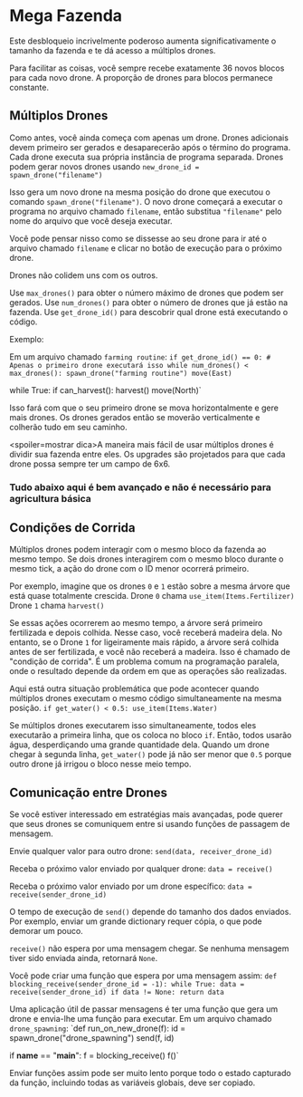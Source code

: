 # Mega Fazenda
Este desbloqueio incrivelmente poderoso aumenta significativamente o tamanho da fazenda e te dá acesso a múltiplos drones.

Para facilitar as coisas, você sempre recebe exatamente 36 novos blocos para cada novo drone. A proporção de drones para blocos permanece constante.

## Múltiplos Drones
Como antes, você ainda começa com apenas um drone. Drones adicionais devem primeiro ser gerados e desaparecerão após o término do programa.
Cada drone executa sua própria instância de programa separada. Drones podem gerar novos drones usando
`new_drone_id = spawn_drone("filename")`

Isso gera um novo drone na mesma posição do drone que executou o comando `spawn_drone("filename")`. O novo drone começará a executar o programa no arquivo chamado `filename`, então substitua `"filename"` pelo nome do arquivo que você deseja executar.

Você pode pensar nisso como se dissesse ao seu drone para ir até o arquivo chamado `filename` e clicar no botão de execução para o próximo drone.

Drones não colidem uns com os outros.

Use `max_drones()` para obter o número máximo de drones que podem ser gerados.
Use `num_drones()` para obter o número de drones que já estão na fazenda.
Use `get_drone_id()` para descobrir qual drone está executando o código.

Exemplo:

Em um arquivo chamado `farming routine`:
`if get_drone_id() == 0:
    # Apenas o primeiro drone executará isso
    while num_drones() < max_drones():
        spawn_drone("farming routine")
        move(East)`

while True:
    if can_harvest():
        harvest()
    move(North)`

Isso fará com que o seu primeiro drone se mova horizontalmente e gere mais drones. Os drones gerados então se moverão verticalmente e colherão tudo em seu caminho.

<spoiler=mostrar dica>A maneira mais fácil de usar múltiplos drones é dividir sua fazenda entre eles. Os upgrades são projetados para que cada drone possa sempre ter um campo de 6x6.
</spoiler>

### Tudo abaixo aqui é bem avançado e não é necessário para agricultura básica

## Condições de Corrida
Múltiplos drones podem interagir com o mesmo bloco da fazenda ao mesmo tempo. Se dois drones interagirem com o mesmo bloco durante o mesmo tick, a ação do drone com o ID menor ocorrerá primeiro.

Por exemplo, imagine que os drones `0` e `1` estão sobre a mesma árvore que está quase totalmente crescida.
Drone `0` chama
`use_item(Items.Fertilizer)`
Drone `1` chama
`harvest()`

Se essas ações ocorrerem ao mesmo tempo, a árvore será primeiro fertilizada e depois colhida. Nesse caso, você receberá madeira dela. No entanto, se o Drone `1` for ligeiramente mais rápido, a árvore será colhida antes de ser fertilizada, e você não receberá a madeira.
Isso é chamado de "condição de corrida". É um problema comum na programação paralela, onde o resultado depende da ordem em que as operações são realizadas.

Aqui está outra situação problemática que pode acontecer quando múltiplos drones executam o mesmo código simultaneamente na mesma posição.
`if get_water() < 0.5:
    use_item(Items.Water)`

Se múltiplos drones executarem isso simultaneamente, todos eles executarão a primeira linha, que os coloca no bloco `if`. Então, todos usarão água, desperdiçando uma grande quantidade dela.
Quando um drone chegar à segunda linha, `get_water()` pode já não ser menor que `0.5` porque outro drone já irrigou o bloco nesse meio tempo.

## Comunicação entre Drones
Se você estiver interessado em estratégias mais avançadas, pode querer que seus drones se comuniquem entre si usando funções de passagem de mensagem.

Envie qualquer valor para outro drone:
`send(data, receiver_drone_id)`

Receba o próximo valor enviado por qualquer drone:
`data = receive()`

Receba o próximo valor enviado por um drone específico:
`data = receive(sender_drone_id)`

O tempo de execução de `send()` depende do tamanho dos dados enviados. Por exemplo, enviar um grande dictionary requer cópia, o que pode demorar um pouco.

`receive()` não espera por uma mensagem chegar. Se nenhuma mensagem tiver sido enviada ainda, retornará `None`.

Você pode criar uma função que espera por uma mensagem assim:
`def blocking_receive(sender_drone_id = -1):
    while True:
        data = receive(sender_drone_id)
        if data != None:
            return data`

Uma aplicação útil de passar mensagens é ter uma função que gera um drone e envia-lhe uma função para executar.
Em um arquivo chamado `drone_spawning`:
`def run_on_new_drone(f):
    id = spawn_drone("drone_spawning")
    send(f, id)

if __name__ == "__main__":
    f = blocking_receive()
    f()`

Enviar funções assim pode ser muito lento porque todo o estado capturado da função, incluindo todas as variáveis globais, deve ser copiado.